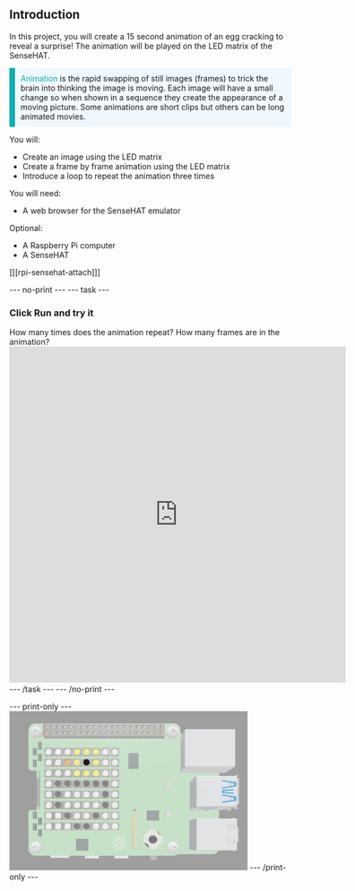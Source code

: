 ## Introduction

In this project, you will create a 15 second animation of an egg cracking to reveal a surprise! The animation will be played on the LED matrix of the SenseHAT.

<p style="border-left: solid; border-width:10px; border-color: #0faeb0; background-color: aliceblue; padding: 10px;">
<span style="color: #0faeb0">Animation</span> is the rapid swapping of still images (frames) to trick the brain into thinking the image is moving. Each image will have a small change so when shown in a sequence they create the appearance of a moving picture. Some animations are short clips but others can be long animated movies.
</p>

You will:
+ Create an image using the LED matrix
+ Create a frame by frame animation using the LED matrix
+ Introduce a loop to repeat the animation three times

You will need:
+ A web browser for the SenseHAT emulator

Optional:
+ A Raspberry Pi computer
+ A SenseHAT

[[[rpi-sensehat-attach]]]

--- no-print ---
--- task ---
### Click Run and try it
<div style="display: flex; flex-wrap: wrap">
<div style="flex-basis: 175px; flex-grow: 1">  
How many times does the animation repeat? How many frames are in the animation?
</div>
</div>
<div class="trinket">
<iframe src="https://trinket.io/embed/python/d58edb5472?outputOnly=true&runOption=run" width="600" height="600" frameborder="0" marginwidth="0" marginheight="0" allowfullscreen></iframe>
</div>
--- /task ---
--- /no-print ---

--- print-only ---
![Completed project](images/solution.PNG)
--- /print-only ---
